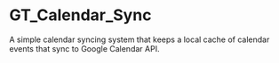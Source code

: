 # GT_Calendar_Sync
A simple calendar syncing system that keeps a local cache of calendar events that sync to Google Calendar API.
